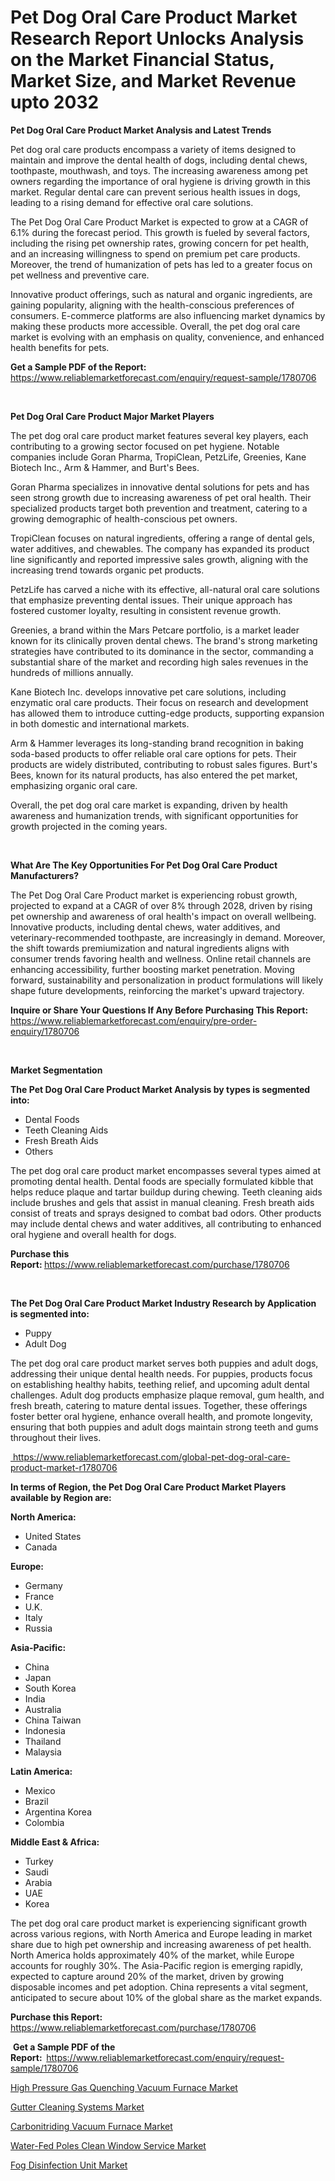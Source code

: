 <p><h1>Pet Dog Oral Care Product Market Research Report Unlocks Analysis on the Market Financial Status, Market Size, and Market Revenue upto 2032</h1></p><p><strong>Pet Dog Oral Care Product Market Analysis and Latest Trends</strong></p>
<p><p>Pet dog oral care products encompass a variety of items designed to maintain and improve the dental health of dogs, including dental chews, toothpaste, mouthwash, and toys. The increasing awareness among pet owners regarding the importance of oral hygiene is driving growth in this market. Regular dental care can prevent serious health issues in dogs, leading to a rising demand for effective oral care solutions.</p><p>The Pet Dog Oral Care Product Market is expected to grow at a CAGR of 6.1% during the forecast period. This growth is fueled by several factors, including the rising pet ownership rates, growing concern for pet health, and an increasing willingness to spend on premium pet care products. Moreover, the trend of humanization of pets has led to a greater focus on pet wellness and preventive care.</p><p>Innovative product offerings, such as natural and organic ingredients, are gaining popularity, aligning with the health-conscious preferences of consumers. E-commerce platforms are also influencing market dynamics by making these products more accessible. Overall, the pet dog oral care market is evolving with an emphasis on quality, convenience, and enhanced health benefits for pets.</p></p>
<p><strong>Get a Sample PDF of the Report:&nbsp;</strong> <a href="https://www.reliablemarketforecast.com/enquiry/request-sample/1780706?utm_campaign=1134&utm_medium=2&utm_source=Github&utm_content=ia&utm_term=25032025&utm_id=pet-dog-oral-care-product">https://www.reliablemarketforecast.com/enquiry/request-sample/1780706</a></p>
<p>&nbsp;</p>
<p><strong>Pet Dog Oral Care Product Major Market Players</strong></p>
<p><p>The pet dog oral care product market features several key players, each contributing to a growing sector focused on pet hygiene. Notable companies include Goran Pharma, TropiClean, PetzLife, Greenies, Kane Biotech Inc., Arm & Hammer, and Burt's Bees. </p><p>Goran Pharma specializes in innovative dental solutions for pets and has seen strong growth due to increasing awareness of pet oral health. Their specialized products target both prevention and treatment, catering to a growing demographic of health-conscious pet owners.</p><p>TropiClean focuses on natural ingredients, offering a range of dental gels, water additives, and chewables. The company has expanded its product line significantly and reported impressive sales growth, aligning with the increasing trend towards organic pet products. </p><p>PetzLife has carved a niche with its effective, all-natural oral care solutions that emphasize preventing dental issues. Their unique approach has fostered customer loyalty, resulting in consistent revenue growth.</p><p>Greenies, a brand within the Mars Petcare portfolio, is a market leader known for its clinically proven dental chews. The brand's strong marketing strategies have contributed to its dominance in the sector, commanding a substantial share of the market and recording high sales revenues in the hundreds of millions annually.</p><p>Kane Biotech Inc. develops innovative pet care solutions, including enzymatic oral care products. Their focus on research and development has allowed them to introduce cutting-edge products, supporting expansion in both domestic and international markets.</p><p>Arm & Hammer leverages its long-standing brand recognition in baking soda-based products to offer reliable oral care options for pets. Their products are widely distributed, contributing to robust sales figures. Burt's Bees, known for its natural products, has also entered the pet market, emphasizing organic oral care.</p><p>Overall, the pet dog oral care market is expanding, driven by health awareness and humanization trends, with significant opportunities for growth projected in the coming years.</p></p>
<p>&nbsp;</p>
<p><strong>What Are The Key Opportunities For Pet Dog Oral Care Product Manufacturers?</strong></p>
<p><p>The Pet Dog Oral Care Product market is experiencing robust growth, projected to expand at a CAGR of over 8% through 2028, driven by rising pet ownership and awareness of oral health's impact on overall wellbeing. Innovative products, including dental chews, water additives, and veterinary-recommended toothpaste, are increasingly in demand. Moreover, the shift towards premiumization and natural ingredients aligns with consumer trends favoring health and wellness. Online retail channels are enhancing accessibility, further boosting market penetration. Moving forward, sustainability and personalization in product formulations will likely shape future developments, reinforcing the market's upward trajectory.</p></p>
<p><strong>Inquire or Share Your Questions If Any Before Purchasing This Report:</strong> <a href="https://www.reliablemarketforecast.com/enquiry/pre-order-enquiry/1780706?utm_campaign=1134&utm_medium=2&utm_source=Github&utm_content=ia&utm_term=25032025&utm_id=pet-dog-oral-care-product">https://www.reliablemarketforecast.com/enquiry/pre-order-enquiry/1780706</a></p>
<p>&nbsp;</p>
<p><strong>Market Segmentation</strong></p>
<p><strong>The Pet Dog Oral Care Product Market Analysis by types is segmented into:</strong></p>
<p><ul><li>Dental Foods</li><li>Teeth Cleaning Aids</li><li>Fresh Breath Aids</li><li>Others</li></ul></p>
<p><p>The pet dog oral care product market encompasses several types aimed at promoting dental health. Dental foods are specially formulated kibble that helps reduce plaque and tartar buildup during chewing. Teeth cleaning aids include brushes and gels that assist in manual cleaning. Fresh breath aids consist of treats and sprays designed to combat bad odors. Other products may include dental chews and water additives, all contributing to enhanced oral hygiene and overall health for dogs.</p></p>
<p><strong>Purchase this Report:&nbsp;</strong><a href="https://www.reliablemarketforecast.com/purchase/1780706?utm_campaign=1134&utm_medium=2&utm_source=Github&utm_content=ia&utm_term=25032025&utm_id=pet-dog-oral-care-product">https://www.reliablemarketforecast.com/purchase/1780706</a></p>
<p>&nbsp;</p>
<p><strong>The Pet Dog Oral Care Product Market Industry Research by Application is segmented into:</strong></p>
<p><ul><li>Puppy</li><li>Adult Dog</li></ul></p>
<p><p>The pet dog oral care product market serves both puppies and adult dogs, addressing their unique dental health needs. For puppies, products focus on establishing healthy habits, teething relief, and upcoming adult dental challenges. Adult dog products emphasize plaque removal, gum health, and fresh breath, catering to mature dental issues. Together, these offerings foster better oral hygiene, enhance overall health, and promote longevity, ensuring that both puppies and adult dogs maintain strong teeth and gums throughout their lives.</p></p>
<p><a href="https://www.reliablemarketforecast.com/global-pet-dog-oral-care-product-market-r1780706?utm_campaign=1134&utm_medium=2&utm_source=Github&utm_content=ia&utm_term=25032025&utm_id=pet-dog-oral-care-product">&nbsp;https://www.reliablemarketforecast.com/global-pet-dog-oral-care-product-market-r1780706</a></p>
<p><strong>In terms of Region, the Pet Dog Oral Care Product Market Players available by Region are:</strong></p>
<p>
    <p> <strong> North America: </strong>
        <ul>
            <li>United States</li>
            <li>Canada</li>
        </ul>
        </p> 
    <p> <strong> Europe: </strong>
        <ul>
            <li>Germany</li>
            <li>France</li>
            <li>U.K.</li>
            <li>Italy</li>
            <li>Russia</li>
        </ul>
        </p> 
    <p> <strong> Asia-Pacific: </strong>
        <ul>
            <li>China</li>
            <li>Japan</li>
            <li>South Korea</li>
            <li>India</li>
            <li>Australia</li>
            <li>China Taiwan</li>
            <li>Indonesia</li>
            <li>Thailand</li>
            <li>Malaysia</li>
        </ul>
        </p> 
    <p> <strong> Latin America: </strong>
        <ul>
            <li>Mexico</li>
            <li>Brazil</li>
            <li>Argentina Korea</li>
            <li>Colombia</li>
        </ul>
        </p> 
    <p> <strong> Middle East & Africa: </strong>
        <ul>
            <li>Turkey</li>
            <li>Saudi</li>
            <li>Arabia</li>
            <li>UAE</li>
            <li>Korea</li>
        </ul>
    </p>
    </p>
<p><p>The pet dog oral care product market is experiencing significant growth across various regions, with North America and Europe leading in market share due to high pet ownership and increasing awareness of pet health. North America holds approximately 40% of the market, while Europe accounts for roughly 30%. The Asia-Pacific region is emerging rapidly, expected to capture around 20% of the market, driven by growing disposable incomes and pet adoption. China represents a vital segment, anticipated to secure about 10% of the global share as the market expands.</p></p>
<p><strong>Purchase this Report: </strong><a href="https://www.reliablemarketforecast.com/purchase/1780706?utm_campaign=1134&utm_medium=2&utm_source=Github&utm_content=ia&utm_term=25032025&utm_id=pet-dog-oral-care-product">https://www.reliablemarketforecast.com/purchase/1780706</a></p>
<p>&nbsp;<strong>Get a Sample PDF of the Report:&nbsp;&nbsp;</strong><a href="https://www.reliablemarketforecast.com/enquiry/request-sample/1780706?utm_campaign=1134&utm_medium=2&utm_source=Github&utm_content=ia&utm_term=25032025&utm_id=pet-dog-oral-care-product">https://www.reliablemarketforecast.com/enquiry/request-sample/1780706</a></p>
<p><strong></strong></p>
<p><p><a href="https://github.com/donnypolan/Market-Research-Report-List-1/blob/main/high-pressure-gas-quenching-vacuum-furnace-market.md?utm_campaign=1134&utm_medium=2&utm_source=Github&utm_content=ia&utm_term=25032025&utm_id=pet-dog-oral-care-product">High Pressure Gas Quenching Vacuum Furnace Market</a></p><p><a href="https://github.com/zemonarutaep/Market-Research-Report-List-1/blob/main/gutter-cleaning-systems-market.md?utm_campaign=1134&utm_medium=2&utm_source=Github&utm_content=ia&utm_term=25032025&utm_id=pet-dog-oral-care-product">Gutter Cleaning Systems Market</a></p><p><a href="https://github.com/buluckcapps2/Market-Research-Report-List-1/blob/main/carbonitriding-vacuum-furnace-market.md?utm_campaign=1134&utm_medium=2&utm_source=Github&utm_content=ia&utm_term=25032025&utm_id=pet-dog-oral-care-product">Carbonitriding Vacuum Furnace Market</a></p><p><a href="https://github.com/ujanoandryvw/Market-Research-Report-List-1/blob/main/water-fed-poles-clean-window-service-market.md?utm_campaign=1134&utm_medium=2&utm_source=Github&utm_content=ia&utm_term=25032025&utm_id=pet-dog-oral-care-product">Water-Fed Poles Clean Window Service Market</a></p><p><a href="https://github.com/hoganemken50/Market-Research-Report-List-1/blob/main/fog-disinfection-unit-market.md?utm_campaign=1134&utm_medium=2&utm_source=Github&utm_content=ia&utm_term=25032025&utm_id=pet-dog-oral-care-product">Fog Disinfection Unit Market</a></p></p>